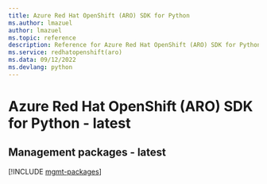```yaml
---
title: Azure Red Hat OpenShift (ARO) SDK for Python
ms.author: lmazuel
author: lmazuel
ms.topic: reference
description: Reference for Azure Red Hat OpenShift (ARO) SDK for Python
ms.service: redhatopenshift(aro)
ms.data: 09/12/2022
ms.devlang: python
---
```

# Azure Red Hat OpenShift (ARO) SDK for Python - latest

## Management packages - latest
[!INCLUDE [mgmt-packages](red-hat-openshift-(aro)-mgmt-index.md)]